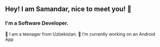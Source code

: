 ## Hey! I am Samandar, nice to meet you! 👋

### I'm a Software Developer.

👨 I am a teenager from Uzbekistan.
📱 I’m currently working on an Android App
